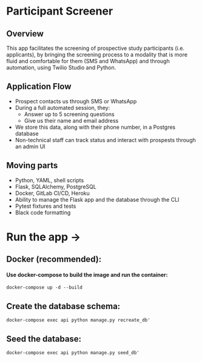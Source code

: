 # Participant Screener

## Overview
This app facilitates the screening of prospective study participants (i.e. applicants), by bringing the screening process to a modality that is more fluid and comfortable for them (SMS and WhatsApp) and through automation, using 
Twilio Studio and Python. 

## Application Flow
- Prospect contacts us through SMS or WhatsApp
- During a full automated session, they:
    - Answer up to 5 screening questions
    - Give us their name and email address
- We store this data, along with their phone number, in a Postgres database
- Non-technical staff can track status and interact with prospests through an admin UI

## Moving parts
- Python, YAML, shell scripts
- Flask, SQLAlchemy, PostgreSQL
- Docker, GitLab CI/CD, Heroku
- Ability to manage the Flask app and the database through the CLI
- Pytest fixtures and tests
- Black code formatting


# Run the app ->

## Docker (recommended):
#### Use docker-compose to build the image and run the container:
```
docker-compose up -d --build
```

## Create the database schema:
```
docker-compose exec api python manage.py recreate_db'
```
    
## Seed the database:
```
docker-compose exec api python manage.py seed_db'
```
